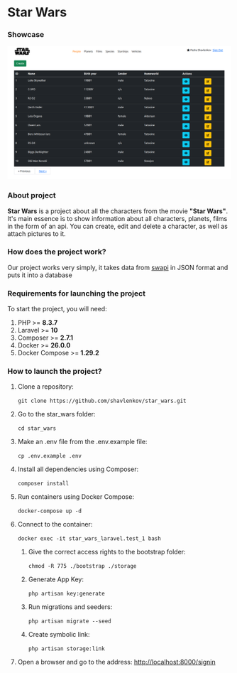 # Star Wars

### Showcase
<p align="center">
<img src="./readme-assets/showcase.png" width="1024"><br>
</p>

### About project
**Star Wars** is a project about all the characters from the movie **"Star Wars"**.
It's main essence is to show information about all characters, planets, films in the form of an api. You can create, edit and delete a character, as well as attach pictures to it.

### How does the project work?
Our project works very simply, it takes data from [swapi](https://swapi.dev "swapi") in JSON format and puts it into a database

### Requirements for launching the project
To start the project, you will need:
1. PHP >= **8.3.7**
2. Laravel >= **10**
3. Composer >= **2.7.1**
4. Docker >= **26.0.0**
5. Docker Compose >= **1.29.2**

### How to launch the project?
1. Clone a repository:

   `git clone https://github.com/shavlenkov/star_wars.git`
2. Go to the star_wars folder:

   `cd star_wars`
3. Make an .env file from the .env.example file:

   `cp .env.example .env`
4. Install all dependencies using Composer:

   `composer install`
5. Run containers using Docker Compose:

   `docker-compose up -d`
6. Connect to the container:

   `docker exec -it star_wars_laravel.test_1 bash`
    1. Give the correct access rights to the bootstrap folder:

       `chmod -R 775 ./bootstrap ./storage`
    2. Generate App Key:

       `php artisan key:generate`
    3. Run migrations and seeders:

       `php artisan migrate --seed`
    4. Create symbolic link:
        
       `php artisan storage:link`
7. Open a browser and go to the address:
   [http://localhost:8000/signin](http://localhost:8000/signin "http://localhost:8000/signin")

